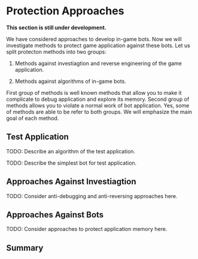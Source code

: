 # Protection Approaches

**This section is still under development.**

We have considered approaches to develop in-game bots. Now we will investigate methods to protect game application against these bots. Let us split protecton methods into two groups:

1. Methods against investiagtion and reverse engineering of the game application.

2. Methods against algorithms of in-game bots.

First group of methods is well known methods that allow you to make it complicate to debug application and explore its memory. Second group of methods allows you to violate a normal work of bot application. Yes, some of methods are able to be refer to both groups. We will emphasize the main goal of each method.

## Test Application

TODO: Describe an algorithm of the test application.

TODO: Describe the simplest bot for test application.

## Approaches Against Investiagtion

TODO: Consider anti-debugging and anti-reversing approaches here.

## Approaches Against Bots

TODO: Consider approaches to protect application memory here.

## Summary
